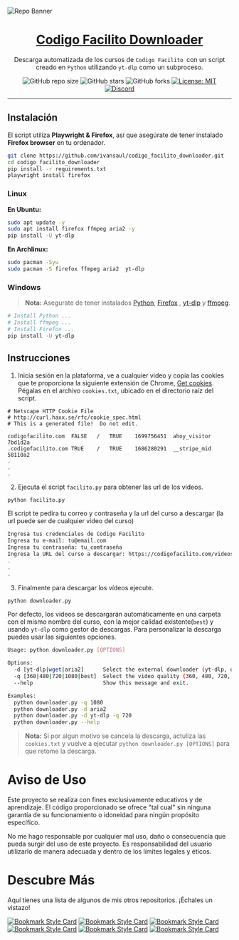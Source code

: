 ![Repo Banner](https://i.imgur.com/I6zFXds.png)

<div align="center">

<h1 style="border-bottom: none">
    <b><a href="#">Codigo Facilito Downloader</a></b>
</h1>

Descarga automatizada de los cursos de `Codigo Facilito `con un script creado en `Python` utilizando `yt-dlp` como un subproceso.

![GitHub repo size](https://img.shields.io/github/repo-size/ivansaul/codigo_facilito_downloader)
![GitHub stars](https://img.shields.io/github/stars/ivansaul/codigo_facilito_downloader)
![GitHub forks](https://img.shields.io/github/forks/ivansaul/codigo_facilito_downloader)
[![License: MIT](https://img.shields.io/badge/License-MIT-yellow.svg)](https://opensource.org/licenses/MIT) 
[![Discord](https://img.shields.io/badge/-Discord-424549?style=social&logo=discord)](https://discord.gg/b72uAVBz6b)

</div>

---

## Instalación

El script utiliza **Playwright & Firefox**, así que asegúrate de tener instalado **Firefox browser** en tu ordenador.

```bash
git clone https://github.com/ivansaul/codigo_facilito_downloader.git
cd codigo_facilito_downloader
pip install -r requirements.txt
playwright install firefox 
```

### **Linux**

**En Ubuntu:**

```bash
sudo apt update -y
sudo apt install firefox ffmpeg aria2 -y
pip install -U yt-dlp
```

**En Archlinux:**

```bash
sudo pacman -Syu
sudo pacman -S firefox ffmpeg aria2  yt-dlp 
```

### **Windows**

> **Nota:** Asegurate de tener instalados [Python][python], [Firefox][firefox] , [yt-dlp][yt-dlp] y [ffmpeg][ffmpeg].

```bash
# Install Python ...
# Install ffmpeg ...
# Install Firefox ...
pip install -U yt-dlp
```

## Instrucciones

1. Inicia sesión en la plataforma, ve a cualquier video y copia las cookies que te proporciona la siguiente extensión de Chrome, [Get cookies][cookies]. Pégalas en el archivo `cookies.txt`, ubicado en el directorio raíz del script.

```notepad
# Netscape HTTP Cookie File
# http://curl.haxx.se/rfc/cookie_spec.html
# This is a generated file!  Do not edit.

codigofacilito.com	FALSE	/	TRUE	1699756451	ahoy_visitor	7bd1d2a
.codigofacilito.com	TRUE	/	TRUE	1686280291	__stripe_mid	58110a2
.
.
.
```

2. Ejecuta el script `facilito.py` para obtener las url de los videos. 

```bash
python facilito.py
```

El script te pedira tu correo y contraseña y la url del curso a descargar (la url puede ser de cualquier video del curso)

```bash
Ingresa tus credenciales de Codigo Facilito
Ingresa tu e-mail: tu@email.com
Ingresa tu contraseña: tu_comtraseña
Ingresa la URL del curso a descargar: https://codigofacilito.com/videos/introduccion-al-curso-profesional-de-backend
.
.
.
```

3. Finalmente para descargar los vídeos ejecute.

```bash
python downloader.py
```

Por defecto, los videos se descargarán automáticamente en una carpeta con el mismo nombre del curso, con la mejor calidad existente(`best`) y usando `yt-dlp` como gestor de descargas. Para personalizar la descarga puedes usar las siguientes opciones.

```bash
Usage: python downloader.py [OPTIONS]

Options:
  -d [yt-dlp|wget|aria2]      Select the external downloader (yt-dlp, or aria2). Default: yt-dlp.
  -q [360|480|720|1080|best]  Select the video quality (360, 480, 720, 1080 or best). Default: best
  --help                      Show this message and exit.

Examples: 
  python downloader.py -q 1080
  python downloader.py -d aria2
  python downloader.py -d yt-dlp -q 720
  python downloader.py --help
```

> **Nota:** Si por algun motivo se cancela la descarga, actuliza las `cookies.txt` y vuelve a ejecutar `python downloader.py [OPTIONS]` para que retome la descarga.



# **Aviso de Uso**

Este proyecto se realiza con fines exclusivamente educativos y de aprendizaje. El código proporcionado se ofrece "tal cual" sin ninguna garantía de su funcionamiento o idoneidad para ningún propósito específico.

No me hago responsable por cualquier mal uso, daño o consecuencia que pueda surgir del uso de este proyecto. Es responsabilidad del usuario utilizarlo de manera adecuada y dentro de los límites legales y éticos.


# Descubre Más

Aquí tienes una lista de algunos de mis otros repositorios. ¡Échales un vistazo!

[![Bookmark Style Card](https://svg.bookmark.style/api?url=https://github.com/ivansaul/codigo_facilito_downloader&mode=light&style=horizontal)](https://github.com/ivansaul/codigo_facilito_downloader)
[![Bookmark Style Card](https://svg.bookmark.style/api?url=https://github.com/ivansaul/platzi-downloader&mode=light&style=horizontal)](https://github.com/ivansaul/platzi-downloader)
[![Bookmark Style Card](https://svg.bookmark.style/api?url=https://github.com/ivansaul/terabox_downloader&mode=light&style=horizontal)](https://github.com/ivansaul/terabox_downloader)
[![Bookmark Style Card](https://svg.bookmark.style/api?url=https://github.com/ivansaul/personal-portfolio&mode=light&style=horizontal)](https://github.com/ivansaul/personal-portfolio)
[![Bookmark Style Card](https://svg.bookmark.style/api?url=https://github.com/ivansaul/flutter_todo_app&mode=light&style=horizontal)](https://github.com/ivansaul/flutter_todo_app)
[![Bookmark Style Card](https://svg.bookmark.style/api?url=https://github.com/ivansaul/Flutter-UI-Kit&mode=light&style=horizontal)](https://github.com/ivansaul/Flutter-UI-Kit)


[cookies]: https://chrome.google.com/webstore/detail/get-cookiestxt-locally/cclelndahbckbenkjhflpdbgdldlbecc/related
[python]: https://www.python.org/downloads/
[ffmpeg]: https://ffmpeg.org
[firefox]: https://www.mozilla.org/en-US/firefox/new/
[geckodriver]: https://github.com/mozilla/geckodriver/releases
[yt-dlp]: https://github.com/yt-dlp/yt-dlp/wiki/Installation
[aria2]: https://github.com/aria2/aria2/releases/tag/release-1.36.0
[codespace]: https://github.com/codespaces
[demo]: https://youtu.be/GbQwB0hYvQU
[ffmpeg-win]:https://youtu.be/0zN9oZ98ZgE
[cloudflare-branch]:https://github.com/ivansaul/codigo_facilito_downloader/tree/feature/cloudflare
